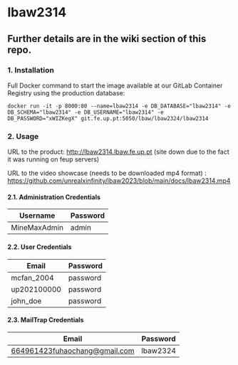 # lbaw2314

## Further details are in the wiki section of this repo.

### 1. Installation


Full Docker command to start the image available at our GitLab Container Registry using the production database:
```shell
docker run -it -p 8000:80 --name=lbaw2314 -e DB_DATABASE="lbaw2314" -e DB_SCHEMA="lbaw2314" -e DB_USERNAME="lbaw2314" -e DB_PASSWORD="xWIZKegX" git.fe.up.pt:5050/lbaw/lbaw2324/lbaw2314
```

### 2. Usage

URL to the product: http://lbaw2314.lbaw.fe.up.pt  (site down due to the fact it was running on feup servers)

URL to the video showcase (needs to be downloaded mp4 format) : https://github.com/unrealxinfinity/lbaw2023/blob/main/docs/lbaw2314.mp4
#### 2.1. Administration Credentials


| Username | Password |
| -------- | -------- |
| MineMaxAdmin  | admin |

#### 2.2. User Credentials

| Email  | Password |
| --------- | -------- |
| mcfan_2004 | password |
| up202100000 | password |
| john_doe | password |

#### 2.3. MailTrap Credentials

| Email  | Password |
| --------- | -------- |
| 664961423fuhaochang@gmail.com | lbaw2324 |


